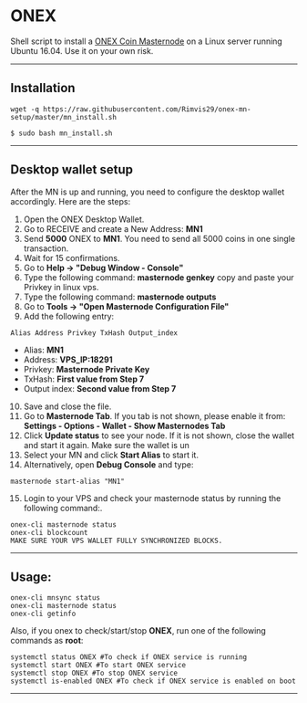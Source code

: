 # ONEX
Shell script to install a [ONEX Coin Masternode](http://onex.network/) on a Linux server running Ubuntu 16.04. Use it on your own risk.
***

## Installation
```
wget -q https://raw.githubusercontent.com/Rimvis29/onex-mn-setup/master/mn_install.sh

$ sudo bash mn_install.sh
```
***

## Desktop wallet setup  

After the MN is up and running, you need to configure the desktop wallet accordingly. Here are the steps:  
1. Open the ONEX Desktop Wallet.  
2. Go to RECEIVE and create a New Address: **MN1**  
3. Send **5000** ONEX to **MN1**. You need to send all 5000 coins in one single transaction.
4. Wait for 15 confirmations.  
5. Go to **Help -> "Debug Window - Console"**  
6. Type the following command: **masternode genkey**  copy and paste your Privkey in linux vps.
7. Type the following command: **masternode outputs**
8. Go to  **Tools -> "Open Masternode Configuration File"**
9. Add the following entry:
```
Alias Address Privkey TxHash Output_index
```
* Alias: **MN1**
* Address: **VPS_IP:18291**
* Privkey: **Masternode Private Key**
* TxHash: **First value from Step 7**
* Output index:  **Second value from Step 7**
10. Save and close the file.
11. Go to **Masternode Tab**. If you tab is not shown, please enable it from: **Settings - Options - Wallet - Show Masternodes Tab**
12. Click **Update status** to see your node. If it is not shown, close the wallet and start it again. Make sure the wallet is un
13. Select your MN and click **Start Alias** to start it.
14. Alternatively, open **Debug Console** and type:
```
masternode start-alias "MN1"
```
15. Login to your VPS and check your masternode status by running the following command:.
```
onex-cli masternode status
onex-cli blockcount
MAKE SURE YOUR VPS WALLET FULLY SYNCHRONIZED BLOCKS.
```
***

## Usage:
```
onex-cli mnsync status
onex-cli masternode status  
onex-cli getinfo
```
Also, if you onex to check/start/stop **ONEX**, run one of the following commands as **root**:

```
systemctl status ONEX #To check if ONEX service is running  
systemctl start ONEX #To start ONEX service  
systemctl stop ONEX #To stop ONEX service  
systemctl is-enabled ONEX #To check if ONEX service is enabled on boot  
```  
***
